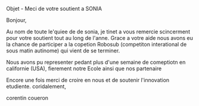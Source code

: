 Objet - Meci de votre soutient a SONIA

Bonjour,

Au nom de toute le'quiee de de sonia, je tinet a vous remercie scincerment pour votre soutient tout au long de l'anne. Grace a votre aide nous avons eu la chance de participer a la copetion Robosub (competiton interational de sous matin autinome) qui vient de se terminer.

Nous avons pu representer pedant plus d'une semaine de comeptiotn en californie (USA), fierement notre Ecole ainsi que nos partenaire

Encore une fois merci de croire en nous et de soutenir l'innovation etudiente.
coridalement,

corentin coueron